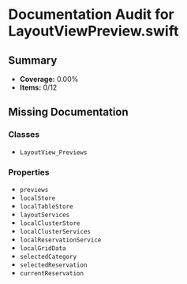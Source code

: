 # Documentation Audit for LayoutViewPreview.swift

## Summary

- **Coverage:** 0.00%
- **Items:** 0/12

## Missing Documentation

### Classes
- `LayoutView_Previews`

### Properties
- `previews`
- `localStore`
- `localTableStore`
- `layoutServices`
- `localClusterStore`
- `localClusterServices`
- `localReservationService`
- `localGridData`
- `selectedCategory`
- `selectedReservation`
- `currentReservation`
